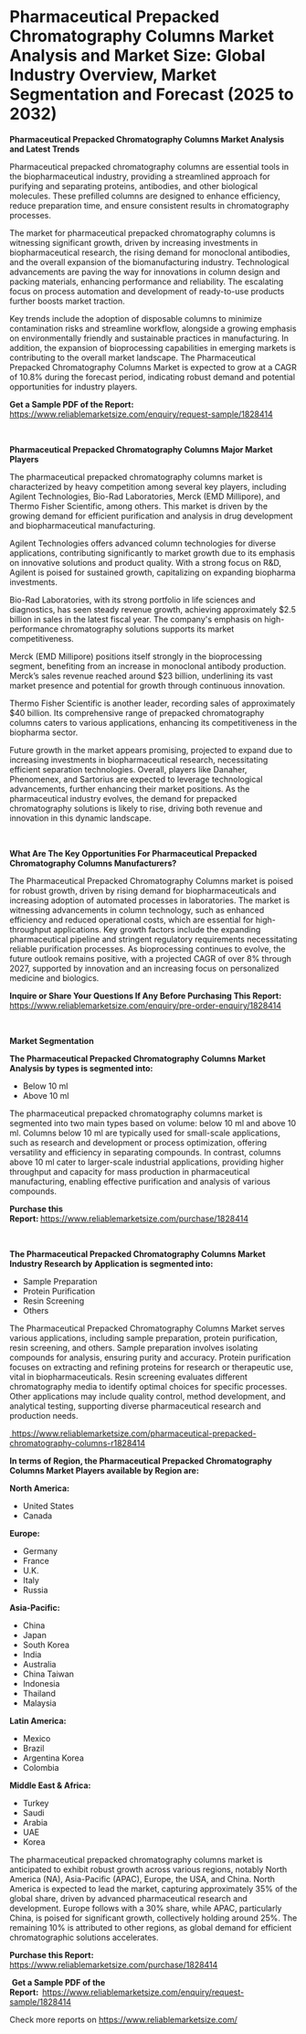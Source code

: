 <p><h1>Pharmaceutical Prepacked Chromatography Columns Market Analysis and Market Size: Global Industry Overview, Market Segmentation and Forecast (2025 to 2032)</h1></p><p><strong>Pharmaceutical Prepacked Chromatography Columns Market Analysis and Latest Trends</strong></p>
<p><p>Pharmaceutical prepacked chromatography columns are essential tools in the biopharmaceutical industry, providing a streamlined approach for purifying and separating proteins, antibodies, and other biological molecules. These prefilled columns are designed to enhance efficiency, reduce preparation time, and ensure consistent results in chromatography processes.</p><p>The market for pharmaceutical prepacked chromatography columns is witnessing significant growth, driven by increasing investments in biopharmaceutical research, the rising demand for monoclonal antibodies, and the overall expansion of the biomanufacturing industry. Technological advancements are paving the way for innovations in column design and packing materials, enhancing performance and reliability. The escalating focus on process automation and development of ready-to-use products further boosts market traction.</p><p>Key trends include the adoption of disposable columns to minimize contamination risks and streamline workflow, alongside a growing emphasis on environmentally friendly and sustainable practices in manufacturing. In addition, the expansion of bioprocessing capabilities in emerging markets is contributing to the overall market landscape. The Pharmaceutical Prepacked Chromatography Columns Market is expected to grow at a CAGR of 10.8% during the forecast period, indicating robust demand and potential opportunities for industry players.</p></p>
<p><strong>Get a Sample PDF of the Report:&nbsp;</strong> <a href="https://www.reliablemarketsize.com/enquiry/request-sample/1828414?utm_campaign=2393&utm_medium=2&utm_source=Github&utm_content=ia&utm_term=05032025&utm_id=pharmaceutical-prepacked-chromatography-columns">https://www.reliablemarketsize.com/enquiry/request-sample/1828414</a></p>
<p>&nbsp;</p>
<p><strong>Pharmaceutical Prepacked Chromatography Columns Major Market Players</strong></p>
<p><p>The pharmaceutical prepacked chromatography columns market is characterized by heavy competition among several key players, including Agilent Technologies, Bio-Rad Laboratories, Merck (EMD Millipore), and Thermo Fisher Scientific, among others. This market is driven by the growing demand for efficient purification and analysis in drug development and biopharmaceutical manufacturing.</p><p>Agilent Technologies offers advanced column technologies for diverse applications, contributing significantly to market growth due to its emphasis on innovative solutions and product quality. With a strong focus on R&D, Agilent is poised for sustained growth, capitalizing on expanding biopharma investments.</p><p>Bio-Rad Laboratories, with its strong portfolio in life sciences and diagnostics, has seen steady revenue growth, achieving approximately $2.5 billion in sales in the latest fiscal year. The company's emphasis on high-performance chromatography solutions supports its market competitiveness.</p><p>Merck (EMD Millipore) positions itself strongly in the bioprocessing segment, benefiting from an increase in monoclonal antibody production. Merck’s sales revenue reached around $23 billion, underlining its vast market presence and potential for growth through continuous innovation.</p><p>Thermo Fisher Scientific is another leader, recording sales of approximately $40 billion. Its comprehensive range of prepacked chromatography columns caters to various applications, enhancing its competitiveness in the biopharma sector.</p><p>Future growth in the market appears promising, projected to expand due to increasing investments in biopharmaceutical research, necessitating efficient separation technologies. Overall, players like Danaher, Phenomenex, and Sartorius are expected to leverage technological advancements, further enhancing their market positions. As the pharmaceutical industry evolves, the demand for prepacked chromatography solutions is likely to rise, driving both revenue and innovation in this dynamic landscape.</p></p>
<p>&nbsp;</p>
<p><strong>What Are The Key Opportunities For Pharmaceutical Prepacked Chromatography Columns Manufacturers?</strong></p>
<p><p>The Pharmaceutical Prepacked Chromatography Columns market is poised for robust growth, driven by rising demand for biopharmaceuticals and increasing adoption of automated processes in laboratories. The market is witnessing advancements in column technology, such as enhanced efficiency and reduced operational costs, which are essential for high-throughput applications. Key growth factors include the expanding pharmaceutical pipeline and stringent regulatory requirements necessitating reliable purification processes. As bioprocessing continues to evolve, the future outlook remains positive, with a projected CAGR of over 8% through 2027, supported by innovation and an increasing focus on personalized medicine and biologics.</p></p>
<p><strong>Inquire or Share Your Questions If Any Before Purchasing This Report:</strong> <a href="https://www.reliablemarketsize.com/enquiry/pre-order-enquiry/1828414?utm_campaign=2393&utm_medium=2&utm_source=Github&utm_content=ia&utm_term=05032025&utm_id=pharmaceutical-prepacked-chromatography-columns">https://www.reliablemarketsize.com/enquiry/pre-order-enquiry/1828414</a></p>
<p>&nbsp;</p>
<p><strong>Market Segmentation</strong></p>
<p><strong>The Pharmaceutical Prepacked Chromatography Columns Market Analysis by types is segmented into:</strong></p>
<p><ul><li>Below 10 ml</li><li>Above 10 ml</li></ul></p>
<p><p>The pharmaceutical prepacked chromatography columns market is segmented into two main types based on volume: below 10 ml and above 10 ml. Columns below 10 ml are typically used for small-scale applications, such as research and development or process optimization, offering versatility and efficiency in separating compounds. In contrast, columns above 10 ml cater to larger-scale industrial applications, providing higher throughput and capacity for mass production in pharmaceutical manufacturing, enabling effective purification and analysis of various compounds.</p></p>
<p><strong>Purchase this Report:&nbsp;</strong><a href="https://www.reliablemarketsize.com/purchase/1828414?utm_campaign=2393&utm_medium=2&utm_source=Github&utm_content=ia&utm_term=05032025&utm_id=pharmaceutical-prepacked-chromatography-columns">https://www.reliablemarketsize.com/purchase/1828414</a></p>
<p>&nbsp;</p>
<p><strong>The Pharmaceutical Prepacked Chromatography Columns Market Industry Research by Application is segmented into:</strong></p>
<p><ul><li>Sample Preparation</li><li>Protein Purification</li><li>Resin Screening</li><li>Others</li></ul></p>
<p><p>The Pharmaceutical Prepacked Chromatography Columns Market serves various applications, including sample preparation, protein purification, resin screening, and others. Sample preparation involves isolating compounds for analysis, ensuring purity and accuracy. Protein purification focuses on extracting and refining proteins for research or therapeutic use, vital in biopharmaceuticals. Resin screening evaluates different chromatography media to identify optimal choices for specific processes. Other applications may include quality control, method development, and analytical testing, supporting diverse pharmaceutical research and production needs.</p></p>
<p><a href="https://www.reliablemarketsize.com/pharmaceutical-prepacked-chromatography-columns-r1828414?utm_campaign=2393&utm_medium=2&utm_source=Github&utm_content=ia&utm_term=05032025&utm_id=pharmaceutical-prepacked-chromatography-columns">&nbsp;https://www.reliablemarketsize.com/pharmaceutical-prepacked-chromatography-columns-r1828414</a></p>
<p><strong>In terms of Region, the Pharmaceutical Prepacked Chromatography Columns Market Players available by Region are:</strong></p>
<p>
    <p> <strong> North America: </strong>
        <ul>
            <li>United States</li>
            <li>Canada</li>
        </ul>
        </p> 
    <p> <strong> Europe: </strong>
        <ul>
            <li>Germany</li>
            <li>France</li>
            <li>U.K.</li>
            <li>Italy</li>
            <li>Russia</li>
        </ul>
        </p> 
    <p> <strong> Asia-Pacific: </strong>
        <ul>
            <li>China</li>
            <li>Japan</li>
            <li>South Korea</li>
            <li>India</li>
            <li>Australia</li>
            <li>China Taiwan</li>
            <li>Indonesia</li>
            <li>Thailand</li>
            <li>Malaysia</li>
        </ul>
        </p> 
    <p> <strong> Latin America: </strong>
        <ul>
            <li>Mexico</li>
            <li>Brazil</li>
            <li>Argentina Korea</li>
            <li>Colombia</li>
        </ul>
        </p> 
    <p> <strong> Middle East & Africa: </strong>
        <ul>
            <li>Turkey</li>
            <li>Saudi</li>
            <li>Arabia</li>
            <li>UAE</li>
            <li>Korea</li>
        </ul>
    </p>
    </p>
<p><p>The pharmaceutical prepacked chromatography columns market is anticipated to exhibit robust growth across various regions, notably North America (NA), Asia-Pacific (APAC), Europe, the USA, and China. North America is expected to lead the market, capturing approximately 35% of the global share, driven by advanced pharmaceutical research and development. Europe follows with a 30% share, while APAC, particularly China, is poised for significant growth, collectively holding around 25%. The remaining 10% is attributed to other regions, as global demand for efficient chromatographic solutions accelerates.</p></p>
<p><strong>Purchase this Report: </strong><a href="https://www.reliablemarketsize.com/purchase/1828414?utm_campaign=2393&utm_medium=2&utm_source=Github&utm_content=ia&utm_term=05032025&utm_id=pharmaceutical-prepacked-chromatography-columns">https://www.reliablemarketsize.com/purchase/1828414</a></p>
<p>&nbsp;<strong>Get a Sample PDF of the Report:&nbsp;&nbsp;</strong><a href="https://www.reliablemarketsize.com/enquiry/request-sample/1828414?utm_campaign=2393&utm_medium=2&utm_source=Github&utm_content=ia&utm_term=05032025&utm_id=pharmaceutical-prepacked-chromatography-columns">https://www.reliablemarketsize.com/enquiry/request-sample/1828414</a></p>
<p><strong></strong></p>
<p>Check more reports on <a href="https://www.reliablemarketsize.com/?utm_campaign=2393&utm_medium=2&utm_source=Github&utm_content=ia&utm_term=05032025&utm_id=pharmaceutical-prepacked-chromatography-columns">https://www.reliablemarketsize.com/</a></p>